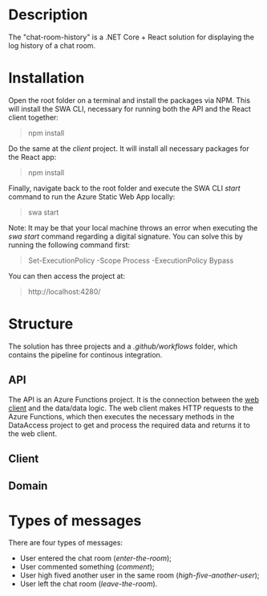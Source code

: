 # Description
The "chat-room-history" is a .NET Core + React solution for displaying the log history of a chat room. 

# Installation 
Open the root folder on a terminal and install the packages via NPM. This will install the SWA CLI, necessary for running both the API and the React client together:
> npm install

Do the same at the _client_ project. It will install all necessary packages for the React app:
> npm install

Finally, navigate back to the root folder and execute the SWA CLI _start_ command to run the Azure Static Web App locally:
> swa start

Note:
It may be that your local machine throws an error when executing the _swa start_ command regarding a digital signature. You can solve this by running the following command first:
> Set-ExecutionPolicy -Scope Process -ExecutionPolicy Bypass

You can then access the project at:
> http://localhost:4280/

# Structure
The solution has three projects and a _.github/workflows_ folder, which contains the pipeline for continous integration.

## API
The API is an Azure Functions project. It is the connection between the [web client](#client) and the data/data logic. The web client makes HTTP requests to the Azure Functions, which then executes the necessary methods in the DataAccess project to get and process the required data and returns it to the web client.

## Client

## Domain

# Types of messages
There are four types of messages:

* User entered the chat room (_enter-the-room_);
* User commented something (_comment_);
* User high fived another user in the same room (_high-five-another-user_);
* User left the chat room (_leave-the-room_).